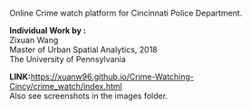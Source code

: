 Online Crime watch platform for Cincinnati Police Department.<br>


<strong>Individual Work by :</strong><br>
Zixuan Wang<br>
Master of Urban Spatial Analytics, 2018<br>
The University of Pennsylvania<br>

<strong>LINK:</strong>https://xuanw96.github.io/Crime-Watching-Cincy/crime_watch/index.html<br>
Also see screenshots in the images folder.<br>
